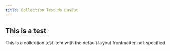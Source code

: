 ```yaml
---
title: Collection Test No Layout
---
```


## This is a test

This is a collection test item with the default layout frontmatter not-specified
